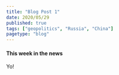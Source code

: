 ```yaml
---
title: "Blog Post 1"
date: 2020/05/29
published: true
tags: ["geopolitics", "Russia", "China"]
pagetype: "blog"
---
```


#### This week in the news

Yo!